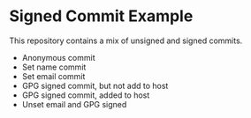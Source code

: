 # Signed Commit Example
This repository contains a mix of unsigned and signed commits.
- Anonymous commit
- Set name commit
- Set email commit
- GPG signed commit, but not add to host
- GPG signed commit, added to host
- Unset email and GPG signed

